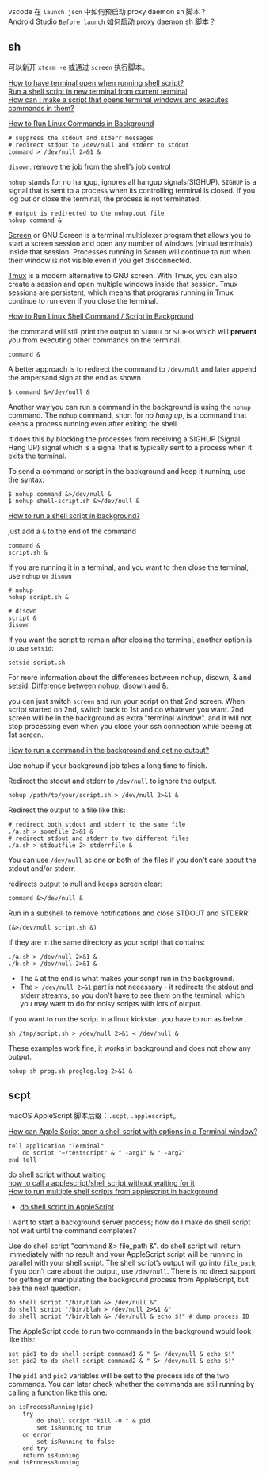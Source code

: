 
vscode 在 `launch.json` 中如何预启动 proxy daemon sh 脚本？  
Android Studio `Before launch` 如何启动 proxy daemon sh 脚本？  

## sh

可以新开 `xterm -e` 或通过 `screen` 执行脚本。

[How to have terminal open when running shell script?](https://unix.stackexchange.com/questions/460561/how-to-have-terminal-open-when-running-shell-script)  
[Run a shell script in new terminal from current terminal](https://stackoverflow.com/questions/13648780/run-a-shell-script-in-new-terminal-from-current-terminal)  
[How can I make a script that opens terminal windows and executes commands in them?](https://askubuntu.com/questions/46627/how-can-i-make-a-script-that-opens-terminal-windows-and-executes-commands-in-the)  

[How to Run Linux Commands in Background](https://linuxize.com/post/how-to-run-linux-commands-in-background/)  

```Shell
# suppress the stdout and stderr messages
# redirect stdout to /dev/null and stderr to stdout
command > /dev/null 2>&1 &
```

`disown`: remove the job from the shell’s job control

`nohup` stands for no hangup, ignores all hangup signals(SIGHUP).
`SIGHUP` is a signal that is sent to a process when its controlling terminal is closed.
If you log out or close the terminal, the process is not terminated.

```Shell
# output is redirected to the nohup.out file
nohup command &
```

[Screen](https://linuxize.com/post/how-to-use-linux-screen/) or GNU Screen is a terminal multiplexer program that allows you to start a screen session and open any number of windows (virtual terminals) inside that session. Processes running in Screen will continue to run when their window is not visible even if you get disconnected.

[Tmux](https://linuxize.com/post/getting-started-with-tmux/) is a modern alternative to GNU screen. With Tmux, you can also create a session and open multiple windows inside that session. Tmux sessions are persistent, which means that programs running in Tmux continue to run even if you close the terminal.

[How to Run Linux Shell Command / Script in Background](https://www.linuxtechi.com/run-linux-shell-command-in-background/)  

the command will still print the output to `STDOUT` or `STDERR` which will **prevent** you from executing other commands on the terminal.

```Shell
command &
```

A better approach is to redirect the command to `/dev/null` and later append the ampersand sign at the end as shown

```Shell
$ command &>/dev/null &
```

Another way you can run a command in the background is using the `nohup` command.
The `nohup` command, short for *no hang up*, is a command that keeps a process running even after exiting the shell.

It does this by blocking the processes from receiving a SIGHUP (Signal Hang UP) signal which is a signal that is typically sent to a process when it exits the terminal.

To send a command or script in the background and keep it running, use the syntax:

```Shell
$ nohup command &>/dev/null &
$ nohup shell-script.sh &>/dev/null &
```

[How to run a shell script in background?](https://askubuntu.com/questions/88091/how-to-run-a-shell-script-in-background)  

just add a `&` to the end of the command

```
command &
script.sh &
```

If you are running it in a terminal, and you want to then close the terminal, use `nohup` or `disown`

```Shell
# nohup
nohup script.sh &

# disown
script &
disown
```

If you want the script to remain after closing the terminal, another option is to use `setsid`:

```
setsid script.sh
```

For more information about the differences between nohup, disown, & and setsid: [Difference between nohup, disown and &](https://unix.stackexchange.com/q/3886/207557).

you can just switch `screen` and run your script on that 2nd screen. When script started on 2nd, switch back to 1st and do whatever you want. 2nd screen will be in the background as extra "terminal window". and it will not stop processing even when you close your ssh connection while beeing at 1st screen.

[How to run a command in the background and get no output?](https://stackoverflow.com/questions/9190151/how-to-run-a-command-in-the-background-and-get-no-output)  

Use nohup if your background job takes a long time to finish.

Redirect the stdout and stderr to `/dev/null` to ignore the output.

```Shell
nohup /path/to/your/script.sh > /dev/null 2>&1 &
```

Redirect the output to a file like this:

```Shell
# redirect both stdout and stderr to the same file
./a.sh > somefile 2>&1 &
# redirect stdout and stderr to two different files
./a.sh > stdoutfile 2> stderrfile &
```

You can use `/dev/null` as one or both of the files if you don't care about the stdout and/or stderr.

redirects output to null and keeps screen clear:

```Shell
command &>/dev/null &
```

Run in a subshell to remove notifications and close STDOUT and STDERR:

```Shell
(&>/dev/null script.sh &)
```

If they are in the same directory as your script that contains:

```Shell
./a.sh > /dev/null 2>&1 &
./b.sh > /dev/null 2>&1 &
```

- The `&` at the end is what makes your script run in the background.
- The `> /dev/null 2>&1` part is not necessary - it redirects the stdout and stderr streams, so you don't have to see them on the terminal, which you may want to do for noisy scripts with lots of output.

If you want to run the script in a linux kickstart you have to run as below .

```Shell
sh /tmp/script.sh > /dev/null 2>&1 < /dev/null &
```

These examples work fine, it works in background and does not show any output.

```Shell
nohup sh prog.sh proglog.log 2>&1 &
```

## scpt

macOS AppleScript 脚本后缀：`.scpt`, `.applescript`。

[How can Apple Script open a shell script with options in a Terminal window?](https://apple.stackexchange.com/questions/156974/how-can-apple-script-open-a-shell-script-with-options-in-a-terminal-window)

```AppleScript
tell application "Terminal"
    do script "~/testscript" & " -arg1" & " -arg2"
end tell
```

[do shell script without waiting](https://discussions.apple.com/thread/323661)  
[how to call a applescript/shell script without waiting for it](https://macscripter.net/viewtopic.php?id=27421)  
[How to run multiple shell scripts from applescript in background](https://stackoverflow.com/questions/40925336/how-to-run-multiple-shell-scripts-from-applescript-in-background)  

- [do shell script in AppleScript](https://developer.apple.com/library/archive/technotes/tn2065/_index.html)

I want to start a background server process; how do I make do shell script not wait until the command completes?

Use do shell script "command &> file_path &". do shell script will return immediately with no result and your AppleScript script will be running in parallel with your shell script. The shell script’s output will go into `file_path`; if you don’t care about the output, use `/dev/null`. There is no direct support for getting or manipulating the background process from AppleScript, but see the next question.

```AppleScript
do shell script "/bin/blah &> /dev/null &"
do shell script "/bin/blah > /dev/null 2>&1 &"
do shell script "/bin/blah &> /dev/null & echo $!" # dump process ID
```

The AppleScript code to run two commands in the background would look like this:

```AppleScript
set pid1 to do shell script command1 & " &> /dev/null & echo $!"
set pid2 to do shell script command2 & " &> /dev/null & echo $!"
```

The `pid1` and `pid2` variables will be set to the process ids of the two commands. 
You can later check whether the commands are still running by calling a function like this one:

```AppleScript
on isProcessRunning(pid)
    try
        do shell script "kill -0 " & pid
        set isRunning to true
    on error
        set isRunning to false
    end try
    return isRunning
end isProcessRunning
```
